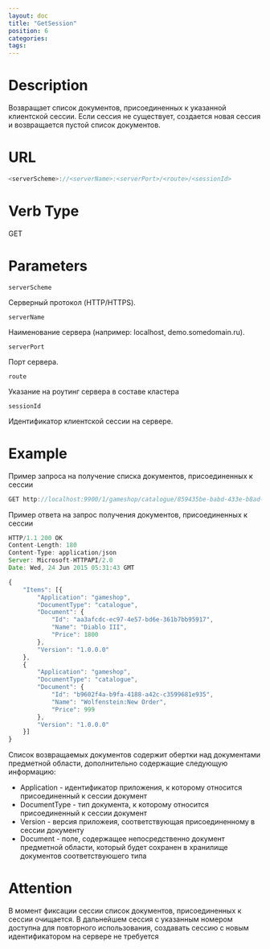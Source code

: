 ```yaml
---
layout: doc
title: "GetSession"
position: 6
categories: 
tags:
---
```


# Description
Возвращает список документов, присоединенных к указанной клиентской сессии.
Если сессия не существует, создается новая сессия и возвращается пустой список документов.

# URL
```js
<serverScheme>://<serverName>:<serverPort>/<route>/<sessionId>
```

# Verb Type

GET

# Parameters

`serverScheme`

Серверный протокол (HTTP/HTTPS).

`serverName`

Наименование сервера (например: localhost, demo.somedomain.ru).

`serverPort`

Порт сервера.

`route` 

Указание на роутинг сервера в составе кластера

`sessionId`

Идентификатор клиентской сессии на сервере.

# Example

Пример запроса на получение списка документов, присоединенных к сессии
```js
GET http://localhost:9900/1/gameshop/catalogue/859435be-babd-433e-b8ad-f83027922859
```

Пример ответа на запрос получения документов, присоединенных к сессии
```js
HTTP/1.1 200 OK
Content-Length: 180
Content-Type: application/json
Server: Microsoft-HTTPAPI/2.0
Date: Wed, 24 Jun 2015 05:31:43 GMT

{
	"Items": [{
		"Application": "gameshop",
		"DocumentType": "catalogue",
		"Document": {
			"Id": "aa3afcdc-ec97-4e57-bd6e-361b7bb95917",
			"Name": "Diablo III",
			"Price": 1800
		},
		"Version": "1.0.0.0"
	},
	{
		"Application": "gameshop",
		"DocumentType": "catalogue",
		"Document": {
			"Id": "b9602f4a-b9fa-4188-a42c-c3599681e935",
			"Name": "Wolfenstein:New Order",
			"Price": 999
		},
		"Version": "1.0.0.0"
	}]
}
```
Список возвращаемых документов содержит обертки над документами предметной области,
дополнительно содержащие следующую информацию:

* Application - идентификатор приложения, к которому относится присоединенный к сессии документ
* DocumentType - тип документа, к которому относится присоединенный к сессии документ
* Version - версия приложеия, соответствующая присоединенному в сессии документу
* Document - поле, содержащее непосредственно документ предметной области, который будет сохранен
в хранилище документов соответствуюшего типа

# Attention

В момент фиксации сессии список документов, присоединенных к сессии очищается.
В дальнейшем сессия с указанным номером доступна для повторного использования, создавать
сессию с новым идентификатором на сервере не требуется
